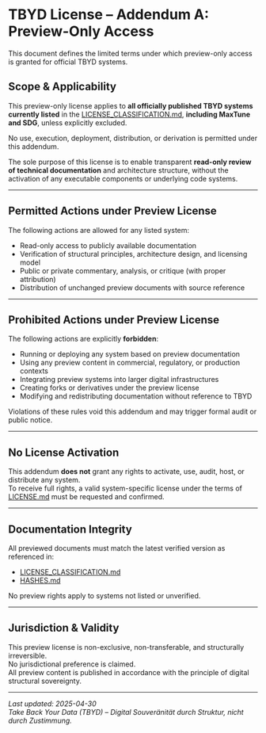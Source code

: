 # TBYD License – Addendum A: Preview-Only Access

This document defines the limited terms under which preview-only access is granted for official TBYD systems.

## Scope & Applicability

This preview-only license applies to **all officially published TBYD systems currently listed** in the [LICENSE_CLASSIFICATION.md](./LICENSE_CLASSIFICATION.md), **including MaxTune and SDG**, unless explicitly excluded.

No use, execution, deployment, distribution, or derivation is permitted under this addendum.

The sole purpose of this license is to enable transparent **read-only review of technical documentation** and architecture structure, without the activation of any executable components or underlying code systems.

---

## Permitted Actions under Preview License

The following actions are allowed for any listed system:

- Read-only access to publicly available documentation
- Verification of structural principles, architecture design, and licensing model
- Public or private commentary, analysis, or critique (with proper attribution)
- Distribution of unchanged preview documents with source reference

---

## Prohibited Actions under Preview License

The following actions are explicitly **forbidden**:

- Running or deploying any system based on preview documentation
- Using any preview content in commercial, regulatory, or production contexts
- Integrating preview systems into larger digital infrastructures
- Creating forks or derivatives under the preview license
- Modifying and redistributing documentation without reference to TBYD

Violations of these rules void this addendum and may trigger formal audit or public notice.

---

## No License Activation

This addendum **does not** grant any rights to activate, use, audit, host, or distribute any system.  
To receive full rights, a valid system-specific license under the terms of [LICENSE.md](./LICENSE.md) must be requested and confirmed.

---

## Documentation Integrity

All previewed documents must match the latest verified version as referenced in:

- [LICENSE_CLASSIFICATION.md](./LICENSE_CLASSIFICATION.md)
- [HASHES.md](./HASHES.md)

No preview rights apply to systems not listed or unverified.

---

## Jurisdiction & Validity

This preview license is non-exclusive, non-transferable, and structurally irreversible.  
No jurisdictional preference is claimed.  
All preview content is published in accordance with the principle of digital structural sovereignty.

---

_Last updated: 2025-04-30_  
_Take Back Your Data (TBYD) – Digital Souveränität durch Struktur, nicht durch Zustimmung._
